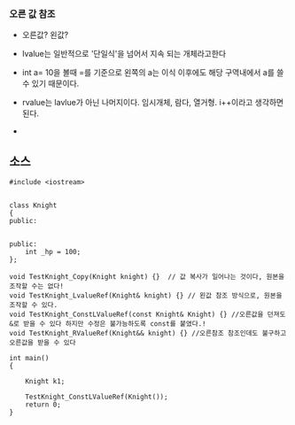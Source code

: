 ### 오른 값 참조

- 오른값? 왼값? 

- lvalue는 일반적으로 '단일식'을 넘어서 지속 되는 개체라고한다 

- int a= 10을 볼때 =를 기준으로 왼쪽의 a는 이식 이후에도 해당 구역내에서 a를 쓸 수 있기 때문이다.

- rvalue는 lavlue가 아닌 나머지이다. 임시개체, 람다, 열거형. i++이라고 생각하면된다. 

-

## 소스 
````
#include <iostream>


class Knight
{
public:


public:
	int _hp = 100;
};

void TestKnight_Copy(Knight knight) {}  // 값 복사가 일어나는 것이다, 원본을 조작할 수는 없다! 
void TestKnight_LvalueRef(Knight& knight) {} // 왼값 참조 방식으로, 원본을 조작할 수 있다.
void TestKnight_ConstLValueRef(const Knight& Knight) {} //오른값을 던져도 &로 받을 수 있다 하지만 수정은 불가능하도록 const를 붙였다.!
void TestKnight_RValueRef(Knight&& knight) {} //오른참조 참조인데도 불구하고 오른값을 받을 수 있다

int main()
{

	Knight k1;

	TestKnight_ConstLValueRef(Knight());
	return 0;
}
````